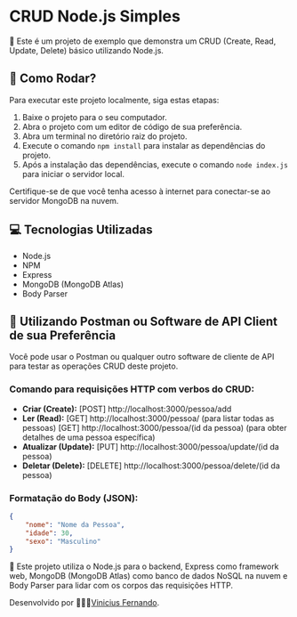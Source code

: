 # CRUD Node.js Simples



🚀 Este é um projeto de exemplo que demonstra um CRUD (Create, Read, Update, Delete) básico utilizando Node.js.

## 🔌 Como Rodar?

Para executar este projeto localmente, siga estas etapas:

1. Baixe o projeto para o seu computador.
2. Abra o projeto com um editor de código de sua preferência.
3. Abra um terminal no diretório raiz do projeto.
4. Execute o comando `npm install` para instalar as dependências do projeto.
5. Após a instalação das dependências, execute o comando `node index.js` para iniciar o servidor local.

Certifique-se de que você tenha acesso à internet para conectar-se ao servidor MongoDB na nuvem.

## 💻 Tecnologias Utilizadas

- Node.js
- NPM
- Express
- MongoDB (MongoDB Atlas)
- Body Parser

## 📡 Utilizando Postman ou Software de API Client de sua Preferência

Você pode usar o Postman ou qualquer outro software de cliente de API para testar as operações CRUD deste projeto.

### Comando para requisições HTTP com verbos do CRUD:

- **Criar (Create):** [POST] http://localhost:3000/pessoa/add
- **Ler (Read):** [GET] http://localhost:3000/pessoa/ (para listar todas as pessoas)
                 [GET] http://localhost:3000/pessoa/(id da pessoa) (para obter detalhes de uma pessoa específica)
- **Atualizar (Update):** [PUT] http://localhost:3000/pessoa/update/(id da pessoa)
- **Deletar (Delete):** [DELETE] http://localhost:3000/pessoa/delete/(id da pessoa)

### Formatação do Body (JSON):

```json
{
    "nome": "Nome da Pessoa",
    "idade": 30,
    "sexo": "Masculino"
}
```

🔧 Este projeto utiliza o Node.js para o backend, Express como framework web, MongoDB (MongoDB Atlas) como banco de dados NoSQL na nuvem e Body Parser para lidar com os corpos das requisições HTTP.

Desenvolvido por 🙋🏽‍♂️[Vinicius Fernando](https://www.linkedin.com/in/viniciusfernandodev/).

